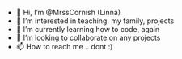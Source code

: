 - 👋 Hi, I’m @MrssCornish (Linna)
- 👀 I’m interested in teaching, my family, projects 
- 🌱 I’m currently learning how to code, again
- 💞️ I’m looking to collaborate on any projects 
- 📫 How to reach me .. dont :)

<!---
MrssCornish/MrssCornish is a ✨ special ✨ repository because its `README.md` (this file) appears on your GitHub profile.
You can click the Preview link to take a look at your changes.
--->
